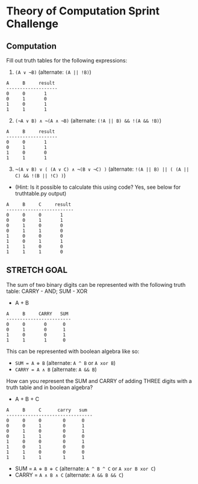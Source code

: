# Theory of Computation Sprint Challenge

## Computation

Fill out truth tables for the following expressions:

1. `(A ∨ ¬B)`   (alternate: `(A || !B)`)
```
A     B     result
-------------------
0     0       1
0     1       0
1     0       1
1     1       1
```

2. `(¬A ∨ B) ∧ ¬(A ∧ ¬B)`   (alternate: `(!A || B) && !(A && !B)`)
```
A     B     result
-------------------
0     0       1
0     1       1
1     0       0
1     1       1
```

3. `¬(A ∨ B) ∨ ( (A ∨ C) ∧ ¬(B ∨ ¬C) )`   (alternate: `!(A || B) || ( (A || C) && !(B || !C) )`)
  * (Hint: Is it possible to calculate this using code? Yes, see below for truthtable.py output)
```
A     B     C     result
-------------------------
0     0     0       1
0     0     1       1
0     1     0       0
0     1     1       0
1     0     0       0
1     0     1       1
1     1     0       0
1     1     1       0
```
<!-- 
A: False B: False C: False ---- True
A: False B: False C: True ---- True
A: False B: True C: False ---- False
A: False B: True C: True ---- False
A: True B: False C: False ---- False
A: True B: False C: True ---- True
A: True B: True C: False ---- False
A: True B: True C: True ---- False 
-->

## STRETCH GOAL

The sum of two binary digits can be represented with the following truth table:
CARRY - AND; SUM - XOR
* A + B
```
A     B     CARRY   SUM
------------------------
0     0       0      0
0     1       0      1
1     0       0      1
1     1       1      0
```
This can be represented with boolean algebra like so:

* `SUM = A ⊕ B`  (alternate: `A ^ B` or `A xor B`)
* `CARRY = A ∧ B`  (alternate: `A && B`)


How can you represent the SUM and CARRY of adding THREE digits with a truth table and in boolean algebra?

* A + B + C
```
A     B     C      carry   sum
--------------------------------
0     0     0        0      0
0     0     1        0      1
0     1     0        0      1
0     1     1        0      0
1     0     0        0      1
1     0     1        0      0
1     1     0        0      0
1     1     1        1      1
```
* SUM = `A ⊕ B ⊕ C`  (alternate: `A ^ B ^ C` or `A xor B xor C`)
* CARRY = `A ∧ B ∧ C`  (alternate: `A && B && C`)
